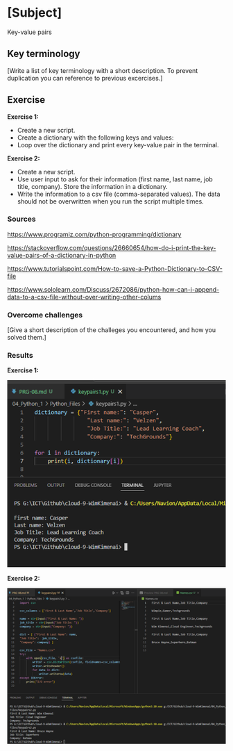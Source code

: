 # [Subject]
Key-value pairs

## Key terminology
[Write a list of key terminology with a short description. To prevent duplication you can reference to previous excercises.]

## Exercise  

**Exercise 1:**  

* Create a new script.
* Create a dictionary with the following keys and values:
* Loop over the dictionary and print every key-value pair in the terminal.  

**Exercise 2:**  

* Create a new script.
* Use user input to ask for their information (first name, last name, job title, company). Store the information in a dictionary.
* Write the information to a csv file (comma-separated values). The data should not be overwritten when you run the script multiple times.



### Sources
https://www.programiz.com/python-programming/dictionary  

https://stackoverflow.com/questions/26660654/how-do-i-print-the-key-value-pairs-of-a-dictionary-in-python  

https://www.tutorialspoint.com/How-to-save-a-Python-Dictionary-to-CSV-file  

https://www.sololearn.com/Discuss/2672086/python-how-can-i-append-data-to-a-csv-file-without-over-writing-other-colums

### Overcome challenges
[Give a short description of the challeges you encountered, and how you solved them.]

### Results

**Exercise 1:**  

![screenshot](/00_includes/Python-1/key-value-pairs/exercise-1.PNG)  

**Exercise 2:**  

![screenshot](/00_includes/Python-1/key-value-pairs/exercise-2.PNG) 